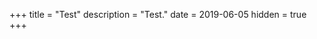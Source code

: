 +++
title = "Test"
description = "Test."
date = 2019-06-05
hidden = true
+++

<script src="https://cdn.plot.ly/plotly-latest.min.js"></script>

<div id="thisDiv">
      <!-- Plotly chart will be drawn inside this DIV -->
</div>
  
<script>
	var trace1 = {
		type: 'bar',
		x: [1, 2, 3, 4],
		y: [5, 10, 2, 8],
		marker: {
			color: '#C8A2C8',
			line: {
				width: 2.5
			}
		}
	};

	var data = [ trace1 ];
	

	Plotly.newPlot('thisDiv', data, {responsive: true});
	
	window.onresize = function() {
  Plotly.Plots.resize(my_Div);
};

//document.getElementById("thisDiv").setAttribute("width","55%");
//document.getElementById("thisDiv").setAttribute("style","border:1px solid indigo");
//document.getElementById("thisDiv").style.padding = "11px";

</script>